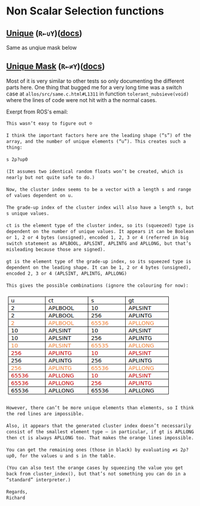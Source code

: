 # Non Scalar Selection functions

## [Unique](../../../tests/unique.apln) (`R←∪Y`)([docs](https://help.dyalog.com/latest/Content/Language/Primitive%20Functions/Unique.htm))
Same as unqiue mask below

## [Unique Mask](../../../tests/uniquemask.apln) (`R←≠Y`)([docs](https://help.dyalog.com/latest/Content/Language/Primitive%20Functions/Unique%20Mask.htm))

Most of it is very similar to other tests so only documenting the different parts here. One thing that bugged me for a very long time was a switch case at `allos/src/same.c.html#L1311` in function `tolerant_nubsieve(void)` where the lines of code were not hit with a the normal cases.

Exerpt from ROS's email:

```
This wasn’t easy to figure out ☹

I think the important factors here are the leading shape (“s”) of the array, and the number of unique elements (“u”). This creates such a thing:

s 2⍴?u⍴0

(It assumes two identical random floats won’t be created, which is nearly but not quite safe to do.)

Now, the cluster index seems to be a vector with a length s and range of values dependent on u.

The grade-up index of the cluster index will also have a length s, but s unique values.

ct is the element type of the cluster index, so its (squeezed) type is dependent on the number of unique values. It appears it can be Boolean or 1, 2 or 4 bytes (unsigned), encoded 1, 2, 3 or 4 (referred in big switch statement as APLBOOL, APLSINT, APLINTG and APLLONG, but that’s misleading because those are signed).

gt is the element type of the grade-up index, so its squeezed type is dependent on the leading shape. It can be 1, 2 or 4 bytes (unsigned), encoded 2, 3 or 4 (APLSINT, APLINTG, APLLONG)

This gives the possible combinations (ignore the colouring for now):
```
![unique email](../../../assets/unique-email.png)
```
However, there can’t be more unique elements than elements, so I think the red lines are impossible.

Also, it appears that the generated cluster index doesn’t necessarily consist of the smallest element type – in particular, if gt is APLLONG then ct is always APLLONG too. That makes the orange lines impossible.

You can get the remaining ones (those in black) by evaluating ≠s 2⍴?u⍴0, for the values u and s in the table.

(You can also test the orange cases by squeezing the value you get back from cluster_index(), but that’s not something you can do in a “standard” interpreter.)

Regards,
Richard
```
